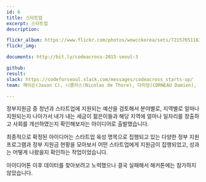 ```yaml
---
id: 6
title: 스타트업
excerpt: 스타트업
description:

flickr_album: https://www.flickr.com/photos/wowcckorea/sets/72157651163126937/
flickr_img: 

documents: http://bit.ly/codeacross-2015-seoul-3

github: 
result: 
slack: https://codeforseoul.slack.com/messages/codeacross_starts-up/
team: 재이슨(Jason C), 니콜라스(Nicolas de Thore), 다미앙(CORNEAU Damien), 마이크(Mike Simalango), 김민선(Min Sun Kim), 이예연(Alice)

---
```


정부지원금 중 청년과 스타트업에 지원되는 예산을 검토해서 분야별로, 지역별로 얼마나 지원되는지 나아가서 내가 내는 세금이 젊은이들과 해당 지역에 얼마나 일자리를 창출하고 사회를 개선하였는지 확인해보자는 아이디어로 출발했습니다.

최종적으로 확정된 아이디어는 스타트업 육성 명목으로 집행되고 있는 다양한 정부 지원프로그램과 정부 지원금 현황을 모아보서 어떤 스타트업에게 지원금이 집행되었고, 성과는 어떻게 나왔을지 확인하는 작업이었습니다.

아이디어톤 이후 데이터를 찾아보려고 노력했으나 결국 실패해서 해커톤에는 참가하지 않았습니다.
